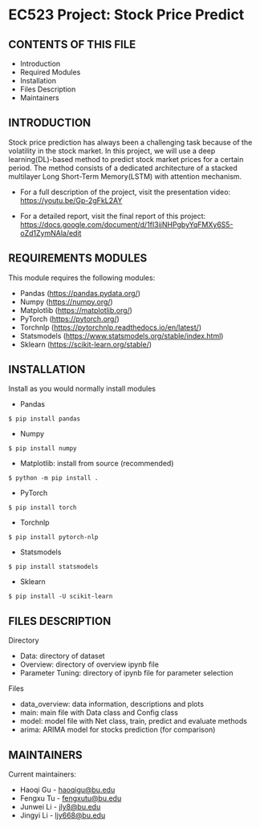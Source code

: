 # EC523 Project: Stock Price Predict

CONTENTS OF THIS FILE
---------------------

 * Introduction
 * Required Modules
 * Installation
 * Files Description
 * Maintainers

INTRODUCTION
------------

Stock price prediction has always been a challenging task because of the volatility in the stock market. 
In this project, we will use a deep learning(DL)-based method to predict stock market prices for a certain period. The method consists of a dedicated architecture of a stacked multilayer Long Short-Term Memory(LSTM) with attention mechanism.


 * For a full description of the project, visit the presentation video:
   https://youtu.be/Gp-2gFkL2AY

 * For a detailed report, visit the final report of this project:
   https://docs.google.com/document/d/1fI3ijNHPgbyYqFMXy6S5-oZd1ZymNAla/edit
   
   
   
REQUIREMENTS MODULES
------------

This module requires the following modules:

 * Pandas (https://pandas.pydata.org/)
 * Numpy (https://numpy.org/)
 * Matplotlib (https://matplotlib.org/)
 * PyTorch (https://pytorch.org/)
 * Torchnlp (https://pytorchnlp.readthedocs.io/en/latest/)
 * Statsmodels (https://www.statsmodels.org/stable/index.html)
 * Sklearn (https://scikit-learn.org/stable/)
 
 
 
INSTALLATION
------------
Install as you would normally install modules
 * Pandas
 ```
 $ pip install pandas
   ```
 * Numpy 
  ```
 $ pip install numpy
   ```
 * Matplotlib: install from source (recommended)
  ```
$ python -m pip install .
   ```
 * PyTorch 
  ```
 $ pip install torch
   ```
 * Torchnlp 
  ```
 $ pip install pytorch-nlp
   ```
 * Statsmodels
  ```
 $ pip install statsmodels
   ```
 * Sklearn
  ```
 $ pip install -U scikit-learn
   ```

 
 
 
FILES DESCRIPTION
------------
 Directory
 * Data: directory of dataset
 * Overview: directory of overview ipynb file
 * Parameter Tuning: directory of ipynb file for parameter selection
 
 Files
 * data_overview: data information, descriptions and plots
 * main: main file with Data class and Config class
 * model: model file with Net class, train, predict and evaluate methods
 * arima: ARIMA model for stocks prediction (for comparison)
 
 
MAINTAINERS
-----------
Current maintainers:
 * Haoqi Gu - haoqigu@bu.edu
 * Fengxu Tu - fengxutu@bu.edu
 * Junwei Li - jly8@bu.edu
 * Jingyi Li - ljy668@bu.edu
 


 
 
 
 
 
 
 
 
  

   
  
